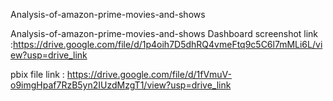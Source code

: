  Analysis-of-amazon-prime-movies-and-shows


 Analysis-of-amazon-prime-movies-and-shows Dashboard screenshot link :https://drive.google.com/file/d/1p4oih7D5dhRQ4vmeFtq9c5C6l7mMLi6L/view?usp=drive_link

pbix file link : https://drive.google.com/file/d/1fVmuV-o9imgHpaf7RzB5yn2IUzdMzgT1/view?usp=drive_link

